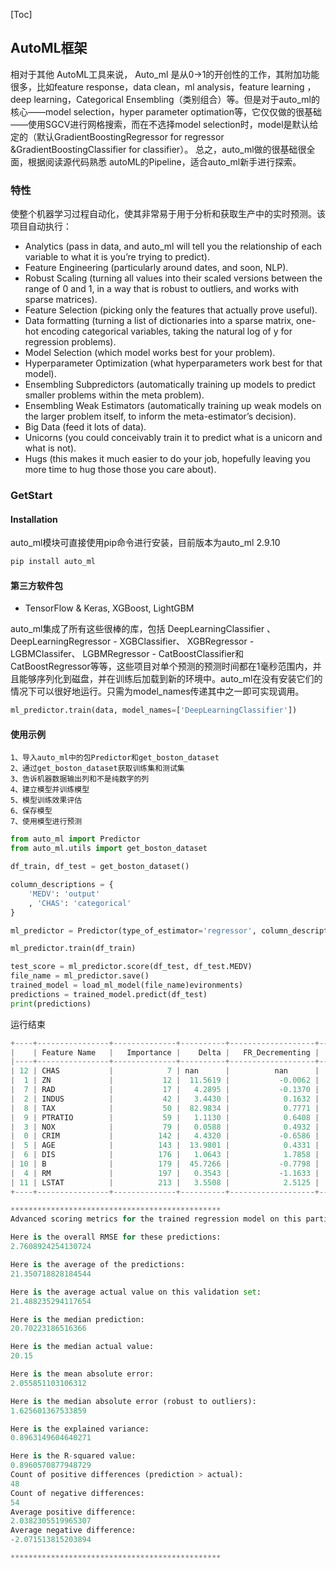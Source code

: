 [Toc]

## AutoML框架

相对于其他 AutoML工具来说， Auto_ml 是从0->1的开创性的工作，其附加功能很多，比如feature response，data clean，ml analysis，feature learning ，deep learning，Categorical Ensembling（类别组合）等。但是对于auto_ml的核心——model selection，hyper parameter optimation等，它仅仅做的很基础——使用SGCV进行网格搜索，而在不选择model selection时，model是默认给定的（默认GradientBoostingRegressor for regressor &GradientBoostingClassifier for classifier）。
总之，auto_ml做的很基础很全面，根据阅读源代码熟悉 autoML的Pipeline，适合auto_ml新手进行探索。

### 特性

使整个机器学习过程自动化，使其非常易于用于分析和获取生产中的实时预测。该项目自动执行：

- Analytics (pass in data, and auto_ml will tell you the relationship of each variable to what it is you’re trying to predict).
- Feature Engineering (particularly around dates, and soon, NLP).
- Robust Scaling (turning all values into their scaled versions between the range of 0 and 1, in a way that is robust to outliers, and works with sparse matrices).
- Feature Selection (picking only the features that actually prove useful).
- Data formatting (turning a list of dictionaries into a sparse matrix, one-hot encoding categorical variables, taking the natural log of y for regression problems).
- Model Selection (which model works best for your problem).
- Hyperparameter Optimization (what hyperparameters work best for that model).
- Ensembling Subpredictors (automatically training up models to predict smaller problems within the meta problem).
- Ensembling Weak Estimators (automatically training up weak models on the larger problem itself, to inform the meta-estimator’s decision).
- Big Data (feed it lots of data).
- Unicorns (you could conceivably train it to predict what is a unicorn and what is not).
- Hugs (this makes it much easier to do your job, hopefully leaving you more time to hug those those you care about).

### GetStart

#### Installation

auto_ml模块可直接使用pip命令进行安装，目前版本为auto_ml 2.9.10
```python
pip install auto_ml
```

#### 第三方软件包

- TensorFlow & Keras, XGBoost, LightGBM

auto_ml集成了所有这些很棒的库，包括 DeepLearningClassifier 、 DeepLearningRegressor - XGBClassifier、 XGBRegressor - LGBMClassifer、 LGBMRegressor - CatBoostClassifier和 CatBoostRegressor等等，这些项目对单个预测的预测时间都在1毫秒范围内，并且能够序列化到磁盘，并在训练后加载到新的环境中。auto_ml在没有安装它们的情况下可以很好地运行。只需为model_names传递其中之一即可实现调用。

```python
ml_predictor.train(data, model_names=['DeepLearningClassifier'])
```

#### 使用示例

    1、导入auto_ml中的包Predictor和get_boston_dataset
    2、通过get_boston_dataset获取训练集和测试集
    3、告诉机器数据输出列和不是纯数字的列
    4、建立模型并训练模型
    5、模型训练效果评估
    6、保存模型
    7、使用模型进行预测

```python
from auto_ml import Predictor
from auto_ml.utils import get_boston_dataset

df_train, df_test = get_boston_dataset()

column_descriptions = {
    'MEDV': 'output'
    , 'CHAS': 'categorical'
}

ml_predictor = Predictor(type_of_estimator='regressor', column_descriptions=column_descriptions)

ml_predictor.train(df_train)

test_score = ml_predictor.score(df_test, df_test.MEDV)
file_name = ml_predictor.save()
trained_model = load_ml_model(file_name)evironments)
predictions = trained_model.predict(df_test)
print(predictions)
```

运行结束

```python
+----+----------------+--------------+----------+-------------------+-------------------+-----------+-----------+-----------+-----------+
|    | Feature Name   |   Importance |    Delta |   FR_Decrementing |   FR_Incrementing |   FRD_abs |   FRI_abs |   FRD_MAD |   FRI_MAD |
|----+----------------+--------------+----------+-------------------+-------------------+-----------+-----------+-----------+-----------|
| 12 | CHAS           |            7 | nan      |          nan      |          nan      |  nan      |  nan      |  nan      |  nan      |
|  1 | ZN             |           12 |  11.5619 |           -0.0062 |            0.0380 |    0.0239 |    0.0474 |    0.0000 |    0.0000 |
|  7 | RAD            |           17 |   4.2895 |           -0.1370 |            0.1163 |    0.1588 |    0.1673 |    0.1175 |    0.1035 |
|  2 | INDUS          |           42 |   3.4430 |            0.1632 |           -0.1283 |    0.2332 |    0.2536 |    0.0278 |    0.0785 |
|  8 | TAX            |           50 |  82.9834 |            0.7771 |           -0.3183 |    0.8333 |    0.4623 |    0.3680 |    0.1181 |
|  9 | PTRATIO        |           59 |   1.1130 |            0.6408 |           -0.4830 |    0.6931 |    0.5645 |    0.4029 |    0.2925 |
|  3 | NOX            |           79 |   0.0588 |            0.4932 |           -0.1203 |    0.8052 |    0.6728 |    0.1935 |    0.2717 |
|  0 | CRIM           |          142 |   4.4320 |           -0.6586 |            1.3412 |    0.9985 |    1.7242 |    0.9479 |    1.6564 |
|  5 | AGE            |          143 |  13.9801 |            0.4331 |           -0.4677 |    0.6308 |    0.6133 |    0.5353 |    0.4838 |
|  6 | DIS            |          176 |   1.0643 |            1.7858 |           -0.3931 |    1.8339 |    0.8874 |    1.0996 |    0.3497 |
| 10 | B              |          179 |  45.7266 |           -0.7798 |            0.1640 |    1.1877 |    0.4785 |    1.0904 |    0.1836 |
|  4 | RM             |          197 |   0.3543 |           -1.1633 |            1.6018 |    1.3489 |    1.7951 |    0.9774 |    1.2344 |
| 11 | LSTAT          |          213 |   3.5508 |            2.5125 |           -1.4640 |    2.6368 |    1.5911 |    1.7992 |    1.1952 |
+----+----------------+--------------+----------+-------------------+-------------------+-----------+-----------+-----------+-----------+
```

```python
***********************************************
Advanced scoring metrics for the trained regression model on this particular dataset:

Here is the overall RMSE for these predictions:
2.7608924254130724

Here is the average of the predictions:
21.350718828184544

Here is the average actual value on this validation set:
21.488235294117654

Here is the median prediction:
20.70223186516366

Here is the median actual value:
20.15

Here is the mean absolute error:
2.055851103106312

Here is the median absolute error (robust to outliers):
1.625601367533859

Here is the explained variance:
0.8963149604640271

Here is the R-squared value:
0.8960570877948729
Count of positive differences (prediction > actual):
48
Count of negative differences:
54
Average positive difference:
2.0382305519965307
Average negative difference:
-2.071513815203894

***********************************************
```
